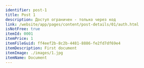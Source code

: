 ```yaml
---
identifier: post-1
title: Post 1
description: Доступ ограничен - только через код
link: /website/app/pages/content/post-details/01/auth.html
isNotFree: true
itemId: 0001
itemPrice: 1
itemFileGuid: ff4eef2b-8c2b-4481-8886-fe2fd7df69e4
itemDescription: First document
itemImage: ./images/1.jpg
itemName: Document
---
```

